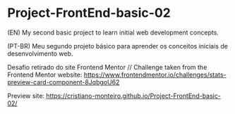 # Project-FrontEnd-basic-02
(EN) My second basic project to learn initial web development concepts.

(PT-BR) Meu segundo projeto básico para aprender os conceitos iniciais de desenvolvimento web.

Desafio retirado do site Frontend Mentor // Challenge taken from the Frontend Mentor website:
https://www.frontendmentor.io/challenges/stats-preview-card-component-8JqbgoU62

Preview site: https://cristiano-monteiro.github.io/Project-FrontEnd-basic-02/